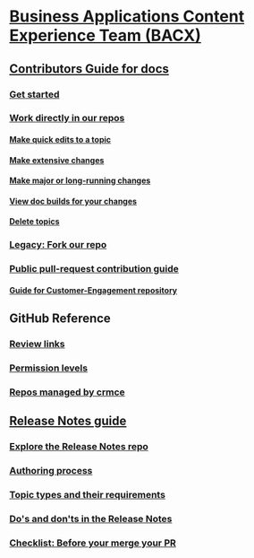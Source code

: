 # [Business Applications Content Experience Team (BACX)](index.md)
## [Contributors Guide for docs](contributors-guide.md)
### [Get started](get-started.md)
### [Work directly in our repos](work-repos.md)
#### [Make quick edits to a topic](make-quick-edits.md)
#### [Make extensive changes](make-extensive-changes.md)
#### [Make major or long-running changes](make-major-changes.md)
#### [View doc builds for your changes](view-doc-builds.md)
#### [Delete topics](delete-rename.md)
### [Legacy: Fork our repo](legacy-fork-repo.md) 
### [Public pull-request contribution guide](public-pr-contribution-guide.md)
#### [Guide for Customer-Engagement repository](public-pr-contribution-guide-ce.md)
## GitHub Reference
### [Review links](review-links.md)
### [Permission levels](permission-levels.md)
### [Repos managed by crmce](crmce-repos.md)
## [Release Notes guide](rn-guide.md)
### [Explore the Release Notes repo](rn-repo.md)
### [Authoring process](rn-content-workflow.md)
### [Topic types and their requirements](rn-topics.md)
### [Do's and don'ts in the Release Notes](rn-dos-donts.md)
### [Checklist: Before your merge your PR](rn-checklist.md)

